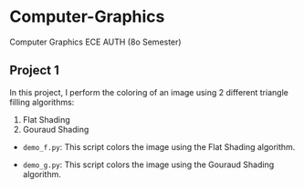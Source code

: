 # Computer-Graphics
 Computer Graphics ECE AUTH (8o Semester)

 ## Project 1
 In this project, I perform the coloring of an image using 2 different triangle filling algorithms:
 1. Flat Shading
 2. Gouraud Shading
    
 * `demo_f.py`: This script colors the image using the Flat Shading algorithm.
 
 * `demo_g.py`: This script colors the image using the Gouraud Shading algorithm.
